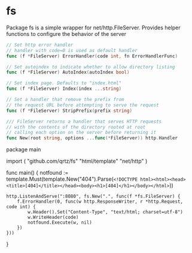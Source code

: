 fs
==

Package fs is a simple wrapper for net/http.FileServer. Provides helper functions to configure the behavior of the server

``` go
// Set http error handler
// handler with code=0 is used as default handler
func (f *FileServer) ErrorHandler(code int, fn ErrorHandlerFunc)
```

``` go
// Set autoindex to indicate whether to allow directory listing
func (f *FileServer) AutoIndex(autoIndex bool)
```
``` go
// Set index page. Defaults to "index.html"
func (f *FileServer) Index(index ...string)
```
``` go
// Set a handler that remove the prefix from
// the request URL before attempting to serve the request
func (f *FileServer) StripPrefix(prefix string)
```

``` go
/// FileServer returns a handler that serves HTTP requests
// with the contents of the directory rooted at root
// calling each option on the server before returning it
func New(root string, options ...func(*FileServer)) http.Handler 
```

package main

import (
	"github.com/qrtz/fs"
	"html/template"
	"net/http"
)

func main() {
	notfound := template.Must(template.New("404").Parse(`<!DOCTYPE html><html><head><title>[404]</title></head><body><h1>[404]</h1></body></html>`))

	http.ListenAndServe(":8080", fs.New(".", func(f *fs.FileServer) {
		f.ErrorHandler(0, func(w http.ResponseWriter, r *http.Request, code int) {
			w.Header().Set("Content-Type", "text/html; charset=utf-8")
			w.WriteHeader(code)
			notfound.Execute(w, nil)
		})
	}))
}

```
